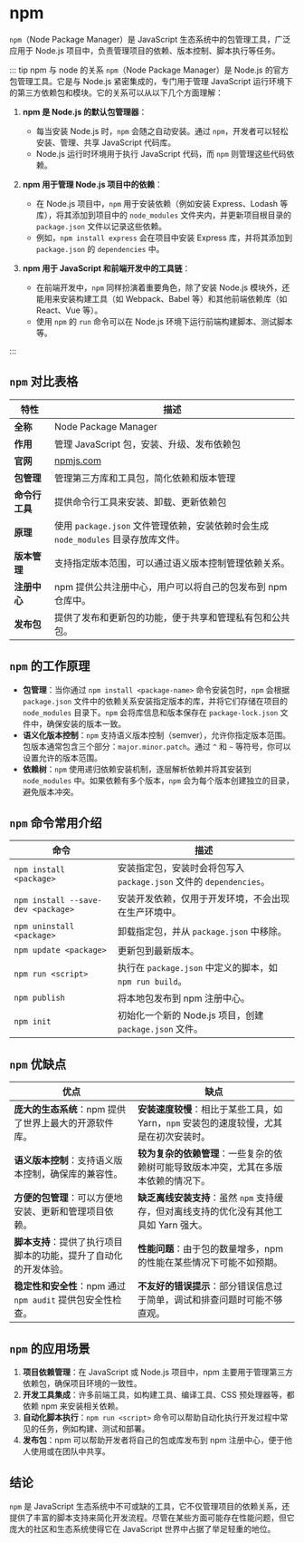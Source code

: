 # npm

`npm`（Node Package Manager）是 JavaScript 生态系统中的包管理工具，广泛应用于 Node.js 项目中，负责管理项目的依赖、版本控制、脚本执行等任务。

::: tip npm 与 node 的关系
`npm`（Node Package Manager）是 Node.js 的官方包管理工具。它是与 Node.js 紧密集成的，专门用于管理 JavaScript 运行环境下的第三方依赖包和模块。它的关系可以从以下几个方面理解：

1. **npm 是 Node.js 的默认包管理器**：

   - 每当安装 Node.js 时，`npm` 会随之自动安装。通过 `npm`，开发者可以轻松安装、管理、共享 JavaScript 代码库。
   - Node.js 运行时环境用于执行 JavaScript 代码，而 `npm` 则管理这些代码依赖。

2. **npm 用于管理 Node.js 项目中的依赖**：

   - 在 Node.js 项目中，`npm` 用于安装依赖（例如安装 Express、Lodash 等库），将其添加到项目中的 `node_modules` 文件夹内，并更新项目根目录的 `package.json` 文件以记录这些依赖。
   - 例如，`npm install express` 会在项目中安装 Express 库，并将其添加到 `package.json` 的 `dependencies` 中。

3. **npm 用于 JavaScript 和前端开发中的工具链**：
   - 在前端开发中，`npm` 同样扮演着重要角色，除了安装 Node.js 模块外，还能用来安装构建工具（如 Webpack、Babel 等）和其他前端依赖库（如 React、Vue 等）。
   - 使用 `npm` 的 `run` 命令可以在 Node.js 环境下运行前端构建脚本、测试脚本等。

:::

## `npm` 对比表格

| 特性           | 描述                                                                               |
| -------------- | ---------------------------------------------------------------------------------- |
| **全称**       | Node Package Manager                                                               |
| **作用**       | 管理 JavaScript 包，安装、升级、发布依赖包                                         |
| **官网**       | [npmjs.com](https://www.npmjs.com/)                                                |
| **包管理**     | 管理第三方库和工具包，简化依赖和版本管理                                           |
| **命令行工具** | 提供命令行工具来安装、卸载、更新依赖包                                             |
| **原理**       | 使用 `package.json` 文件管理依赖，安装依赖时会生成 `node_modules` 目录存放库文件。 |
| **版本管理**   | 支持指定版本范围，可以通过语义版本控制管理依赖关系。                               |
| **注册中心**   | npm 提供公共注册中心，用户可以将自己的包发布到 npm 仓库中。                        |
| **发布包**     | 提供了发布和更新包的功能，便于共享和管理私有包和公共包。                           |

## `npm` 的工作原理

- **包管理**：当你通过 `npm install <package-name>` 命令安装包时，`npm` 会根据 `package.json` 文件中的依赖关系安装指定版本的库，并将它们存储在项目的 `node_modules` 目录下。`npm` 会将库信息和版本保存在 `package-lock.json` 文件中，确保安装的版本一致。
- **语义化版本控制**：`npm` 支持语义版本控制（semver），允许你指定版本范围。包版本通常包含三个部分：`major.minor.patch`。通过 `^` 和 `~` 等符号，你可以设置允许的版本范围。
- **依赖树**：`npm` 使用递归依赖安装机制，逐层解析依赖并将其安装到 `node_modules` 中。如果依赖有多个版本，`npm` 会为每个版本创建独立的目录，避免版本冲突。

## `npm` 命令常用介绍

| 命令                               | 描述                                                                |
| ---------------------------------- | ------------------------------------------------------------------- |
| `npm install <package>`            | 安装指定包，安装时会将包写入 `package.json` 文件的 `dependencies`。 |
| `npm install --save-dev <package>` | 安装开发依赖，仅用于开发环境，不会出现在生产环境中。                |
| `npm uninstall <package>`          | 卸载指定包，并从 `package.json` 中移除。                            |
| `npm update <package>`             | 更新包到最新版本。                                                  |
| `npm run <script>`                 | 执行在 `package.json` 中定义的脚本，如 `npm run build`。            |
| `npm publish`                      | 将本地包发布到 npm 注册中心。                                       |
| `npm init`                         | 初始化一个新的 Node.js 项目，创建 `package.json` 文件。             |

## `npm` 优缺点

| 优点                                                             | 缺点                                                                                    |
| ---------------------------------------------------------------- | --------------------------------------------------------------------------------------- |
| **庞大的生态系统**：npm 提供了世界上最大的开源软件库。           | **安装速度较慢**：相比于某些工具，如 Yarn，`npm` 安装包的速度较慢，尤其是在初次安装时。 |
| **语义版本控制**：支持语义版本控制，确保库的兼容性。             | **较为复杂的依赖管理**：一些复杂的依赖树可能导致版本冲突，尤其在多版本依赖的情况下。    |
| **方便的包管理**：可以方便地安装、更新和管理项目依赖。           | **缺乏离线安装支持**：虽然 `npm` 支持缓存，但对离线支持的优化没有其他工具如 Yarn 强大。 |
| **脚本支持**：提供了执行项目脚本的功能，提升了自动化的开发体验。 | **性能问题**：由于包的数量增多，npm 的性能在某些情况下可能不如预期。                    |
| **稳定性和安全性**：npm 通过 `npm audit` 提供包安全性检查。      | **不友好的错误提示**：部分错误信息过于简单，调试和排查问题时可能不够直观。              |

## `npm` 的应用场景

1. **项目依赖管理**：在 JavaScript 或 Node.js 项目中，npm 主要用于管理第三方依赖包，确保项目环境的一致性。
2. **开发工具集成**：许多前端工具，如构建工具、编译工具、CSS 预处理器等，都依赖 npm 来安装相关依赖。
3. **自动化脚本执行**：`npm run <script>` 命令可以帮助自动化执行开发过程中常见的任务，例如构建、测试和部署。
4. **发布包**：npm 可以帮助开发者将自己的包或库发布到 npm 注册中心，便于他人使用或在团队中共享。

## 结论

`npm` 是 JavaScript 生态系统中不可或缺的工具，它不仅管理项目的依赖关系，还提供了丰富的脚本支持来简化开发流程。尽管在某些方面可能存在性能问题，但它庞大的社区和生态系统使得它在 JavaScript 世界中占据了举足轻重的地位。
